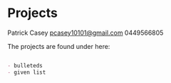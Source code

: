 # Projects

Patrick Casey
pcasey10101@gmail.com
0449566805

The projects are found under here:

```markdown

- bulleteds
- given list

```
